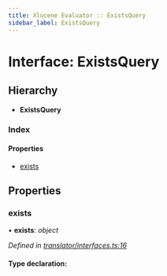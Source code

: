 ```yaml
---
title: Xlucene Evaluator :: ExistsQuery
sidebar_label: ExistsQuery
---
```


# Interface: ExistsQuery

## Hierarchy

* **ExistsQuery**

### Index

#### Properties

* [exists](existsquery.md#exists)

## Properties

###  exists

• **exists**: *object*

*Defined in [translator/interfaces.ts:16](https://github.com/terascope/teraslice/blob/7cdb60b1/packages/xlucene-evaluator/src/translator/interfaces.ts#L16)*

#### Type declaration:
